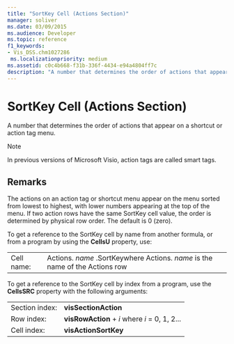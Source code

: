 ```yaml
---
title: "SortKey Cell (Actions Section)"
manager: soliver
ms.date: 03/09/2015
ms.audience: Developer
ms.topic: reference
f1_keywords:
- Vis_DSS.chm1027286
 ms.localizationpriority: medium
ms.assetid: c0c4b668-f31b-336f-4434-e94a4804ff7c
description: "A number that determines the order of actions that appear on a shortcut or action tag menu."
---
```


# SortKey Cell (Actions Section)

A number that determines the order of actions that appear on a shortcut or action tag menu.
  
> [!NOTE]
> In previous versions of Microsoft Visio, action tags are called smart tags.
  
## Remarks

The actions on an action tag or shortcut menu appear on the menu sorted from lowest to highest, with lower numbers appearing at the top of the menu. If two action rows have the same SortKey cell value, the order is determined by physical row order. The default is 0 (zero).
  
To get a reference to the SortKey cell by name from another formula, or from a program by using the **CellsU** property, use:
  
|||
|:-----|:-----|
|Cell name:  <br/> |Actions. *name* .SortKeywhere Actions. *name* is the name of the Actions row  <br/> |

To get a reference to the SortKey cell by index from a program, use the **CellsSRC** property with the following arguments:
  
|||
|:-----|:-----|
|Section index:  <br/> |**visSectionAction** <br/> |
|Row index:  <br/> |**visRowAction** +  *i*  where  *i*  = 0, 1, 2... |
|Cell index:  <br/> |**visActionSortKey** <br/> |
